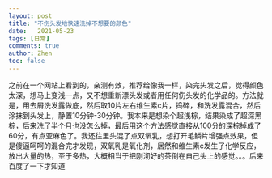 ```yaml
---
layout: post
title: "不伤头发地快速洗掉不想要的颜色"
date:   2021-05-23
tags: [日常]
comments: true
author: Zhen
toc: false
---
```

之前在一个网站上看到的，亲测有效，推荐给像我一样，染完头发之后，觉得颜色太深，想马上变浅一点，又不想重新漂头发或者用任何伤头发的化学品的。方法就是，用去屑洗发露做底，然后取10片左右维生素c片，捣碎，和洗发露混合，然后涂抹到头发上，静置10分钟-30分钟。我本来是想染个超浅棕，结果染成了超深黑棕，后来洗了半个月也没怎么掉，最后用这个方法感觉直接从100分的深棕掉成了60分，有点亚麻色了。我还往里头混了点双氧乳，想打开毛鳞片增强点效果，但是傻逼呵呵的混合完才发现，双氧乳是氧化剂，居然和维生素c发生了化学反应，放出大量的热，至于多热，大概相当于把刚沏好的茶倒在自己头上的感觉。。。后来百度了一下才知道
<!--stackedit_data:
eyJoaXN0b3J5IjpbMTE1NDg1NTU2MSwxNzU4NjI3NDJdfQ==
-->